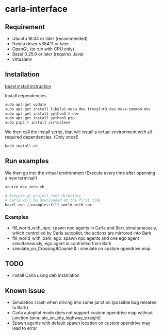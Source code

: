 # carla-interface

## Requirement
- Ubuntu 16.04 or later (recommended)
- Nvidia driver v384.11 or later
- OpenGL (to run with CPU only)
- Bazel 0.25.0 or later (requires Java)
- virtualenv

## Installation
[bazel install instruction](https://docs.bazel.build/versions/master/install-ubuntu.html)

Install dependencies
```python
sudo apt-get update
sudo apt-get install libglu1-mesa-dev freeglut3-dev mesa-common-dev
sudo apt-get install python3.5-dev
sudo apt-get install python3-pip
sudo pip3.5 install virtualenv 
```

We then call the install script, that will install a virtual environment with all required dependencies. (Only once!)
```python
bash install.sh
```

## Run examples
We then go into the virtual environment (Execute every time after openning a new terminal!)
```python
source dev_into.sh
```

```python
# Execute at project root directory
# Carla will be downloaded at the first time
bazel run //examples:fill_world_with_npc
```

### Examples
- fill_world_with_npc: spawn npc agents in Carla and Bark simultaneously, which controlled by Carla autopilot, the actions are mirrored into Bark
- fill_world_with_bark_ego: spawn npc agents and one ego agent simultaneously, ego agent is controlled from Bark
- simulate_on_Crossing8Course & : simulate on custom opendrive map

## TODO
- Install Carla using deb installation

## Known issue
- Simulation crash when driving into some junction (possible bug releated to Bark)
- Carla autopilot mode does not support custom opendrive map without junction (simulate_on_city_highway_straight)
- Spawn agents with default spawn location on custom opendrive may lead to error
